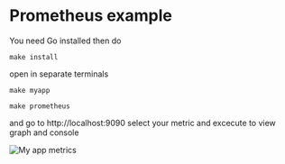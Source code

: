 # Prometheus example
You need Go installed then do
```
make install
````
open in separate terminals
```
make myapp
```
```
make prometheus
````

and go to http://localhost:9090 select your metric and excecute to view graph and console

<img src="myapp-metrics.png" alt="My app metrics"/>

